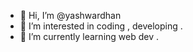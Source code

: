 - 👋 Hi, I’m @yashwardhan
- 👀 I’m interested in coding , developing .
- 🌱 I’m currently learning web dev .


<!---
yashwardhan9/yashwardhan9 is a ✨ special ✨ repository because its `README.md` (this file) appears on your GitHub profile.
You can click the Preview link to take a look at your changes.
--->
